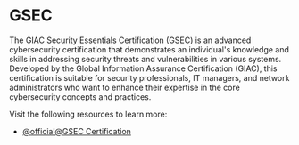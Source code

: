 # GSEC

The GIAC Security Essentials Certification (GSEC) is an advanced cybersecurity certification that demonstrates an individual's knowledge and skills in addressing security threats and vulnerabilities in various systems. Developed by the Global Information Assurance Certification (GIAC), this certification is suitable for security professionals, IT managers, and network administrators who want to enhance their expertise in the core cybersecurity concepts and practices.

Visit the following resources to learn more:

- [@official@GSEC Certification](https://www.giac.org/certifications/security-essentials-gsec/)